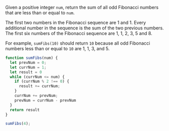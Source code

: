 Given a positive integer `num`, return the sum of all odd Fibonacci numbers that are less than or equal to `num`.

The first two numbers in the Fibonacci sequence are 1 and 1.
Every additional number in the sequence is the sum of the two previous numbers.
The first six numbers of the Fibonacci sequence are 1, 1, 2, 3, 5 and 8.

For example, `sumFibs(10)` should return `10` because all odd Fibonacci numbers less than or equal to `10` are 1, 1, 3, and 5.

```js
function sumFibs(num) {
  let prevNum = 0;
  let currNum = 1;
  let result = 0
  while (currNum <= num) {
    if (currNum % 2 !== 0) {
      result += currNum;
    }
    currNum += prevNum;
    prevNum = currNum - prevNum
  }
  return result
}

sumFibs(4);
